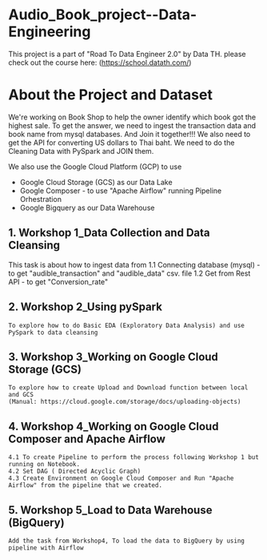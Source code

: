 # Audio_Book_project--Data-Engineering
This project is a part of "Road To Data Engineer 2.0" by Data TH. please check out the course here: (https://school.datath.com/)

# About the Project and Dataset 
We're working on Book Shop to help the owner identify which book got the highest sale. To get the answer, we need to ingest the transaction data and book name from 
mysql databases. And Join it together!!! We also need to get the API for converting US dollars to Thai baht. We need to do the Cleaning Data with PySpark and JOIN them. 

We also use the Google Cloud Platform (GCP) to use 
  - Google Cloud Storage (GCS) as our Data Lake 
  - Google Composer - to use "Apache Airflow" running Pipeline Orhestration 
  - Google Bigquery as our Data Warehouse 


## 1. Workshop 1_Data Collection and Data Cleansing 
This task is about how to ingest data from 
    1.1 Connecting database (mysql) - to get "audible_transaction" and "audible_data" csv. file
    1.2 Get from Rest API - to get "Conversion_rate" 

## 2. Workshop 2_Using pySpark 
    To explore how to do Basic EDA (Exploratory Data Analysis) and use PySpark to data cleansing 
  
## 3. Workshop 3_Working on Google Cloud Storage (GCS) 
    To explore how to create Upload and Download function between local and GCS
    (Manual: https://cloud.google.com/storage/docs/uploading-objects) 

## 4. Workshop 4_Working on Google Cloud Composer and Apache Airflow 
    4.1 To create Pipeline to perform the process following Workshop 1 but running on Notebook. 
    4.2 Set DAG ( Directed Acyclic Graph) 
    4.3 Create Environment on Google Cloud Composer and Run "Apache Airflow" from the pipeline that we created. 

## 5. Workshop 5_Load to Data Warehouse (BigQuery) 
    Add the task from Workshop4, To load the data to BigQuery by using pipeline with Airflow 
